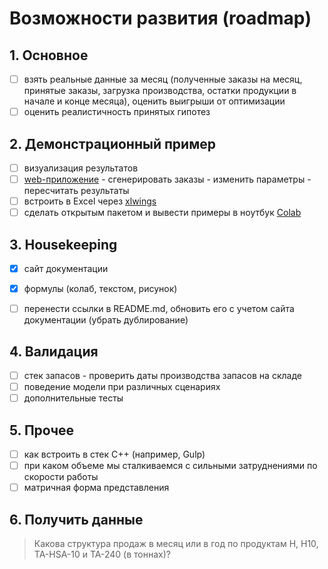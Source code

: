 # Возможности развития (roadmap)

## 1. Основное
    
 - [ ] взять реальные данные за месяц (полученные заказы на месяц, принятые заказы, загрузка производства, остатки продукции в начале и конце месяца), оценить выигрыши от оптимизации
 - [ ] оценить реалистичность принятых гипотез
 
## 2. Демонстрационный пример
 
- [ ] визуализация результатов
- [ ] [web-приложение](https://www.streamlit.io/)
       - сгенерировать заказы
       - изменить параметры 
       - пересчитать результаты
- [ ] встроить в Excel через [xlwings](https://www.xlwings.org/)
- [ ] сделать открытым пакетом и вывести примеры в ноутбук [Colab](https://colab.research.google.com/) 

## 3. Housekeeping

- [x] сайт документации
- [x] формулы (колаб, текстом, рисунок)
- [ ] перенести ссылки в README.md, обновить его с учетом сайта документации (убрать дублирование)


## 4. Валидация
    
- [ ] стек запасов - проверить даты производства запасов на складе 
- [ ] поведение модели при различных сценариях
- [ ] дополнительные тесты

## 5. Прочее

- [ ] как встроить в стек C++ (например, Gulp)   
- [ ] при каком объеме мы сталкиваемся с сильными затруднениями по скорости работы
- [ ] матричная форма представления

## 6. Получить данные

> Какова структура продаж в месяц или в год по продуктам H, H10, TA-HSA-10 и TA-240 (в тоннах)?
